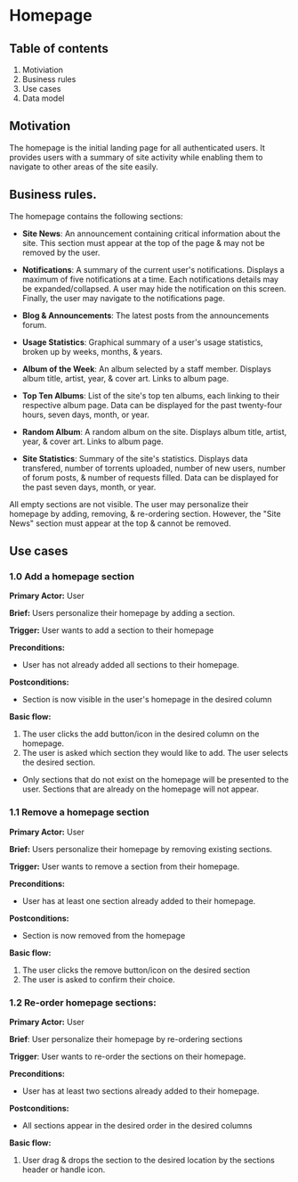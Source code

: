 # Homepage

## Table of contents

1. Motiviation
2. Business rules
3. Use cases
4. Data model

## Motivation

The homepage is the initial landing page for all authenticated users. It provides users with a summary of site activity while enabling them to navigate to other areas of the site easily.

## Business rules.

The homepage contains the following sections:

* **Site News**: An announcement containing critical information about the site. This section must appear at the top of the page & may not be removed by the user.

* **Notifications**: A summary of the current user's notifications. Displays a maximum of five notifications at a time. Each notifications details may be expanded/collapsed. A user may hide the notification on this screen. Finally, the user may navigate to the notifications page.

* **Blog & Announcements**: The latest posts from the announcements forum.

* **Usage Statistics**: Graphical summary of a user's usage statistics, broken up by weeks, months, & years.

* **Album of the Week**: An album selected by a staff member. Displays album title, artist, year, & cover art. Links to album page.

* **Top Ten Albums**: List of the site's top ten albums, each linking to their respective album page. Data can be displayed for the past twenty-four hours, seven days, month, or year.

* **Random Album**: A random album on the site. Displays album title, artist, year, & cover art. Links to album page.

* **Site Statistics**: Summary of the site's statistics. Displays data transfered, number of torrents uploaded, number of new users, number of forum posts, & number of requests filled. Data can be displayed for the past seven days, month, or year.

All empty sections are not visible. The user may personalize their homepage by adding, removing, & re-ordering section. However, the "Site News" section must appear at the top & cannot be removed.

## Use cases

### 1.0 Add a homepage section

**Primary Actor:** User

**Brief:** Users personalize their homepage by adding a section.

**Trigger:** User wants to add a section to their homepage

**Preconditions:**

* User has not already added all sections to their homepage.

**Postconditions:**

* Section is now visible in the user's homepage in the desired column

**Basic flow:**

1. The user clicks the add button/icon in the desired column on the homepage.
2. The user is asked which section they would like to add. The user selects the desired section.
  * Only sections that do not exist on the homepage will be presented to the user. Sections that are already on the homepage will not appear.

### 1.1 Remove a homepage section

**Primary Actor:** User

**Brief:** Users personalize their homepage by removing existing sections.

**Trigger:** User wants to remove a section from their homepage.

**Preconditions:**

* User has at least one section already added to their homepage.

**Postconditions:**

 * Section is now removed from the homepage

**Basic flow:**

1. The user clicks the remove button/icon on the desired section
2. The user is asked to confirm their choice.

### 1.2 Re-order homepage sections:

**Primary Actor:** User

**Brief**: User personalize their homepage by re-ordering sections

**Trigger**: User wants to re-order the sections on their homepage.

**Preconditions:**

* User has at least two sections already added to their homepage.

**Postconditions:**

* All sections appear in the desired order in the desired columns

**Basic flow:**

1. User drag & drops the section to the desired location by the sections header or handle icon.
